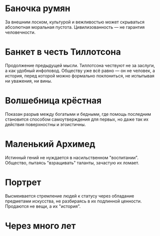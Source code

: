 # Баночка румян
За внешним лоском, культурой и вежливостью может скрываться абсолютная моральная пустота. Цивилизованность — не гарантия человечности.
# Банкет в честь Тиллотсона
Продолжение предыдущей мысли. Тиллотсона чествуют не за заслуги, а как удобный инфоповод. Обществу уже всё равно — он не человек, а история, перед которой можно формально поклониться, не испытывая ни уважения, ни вины.
# Волшебница крёстная
Показан разрыв между богатыми и бедными, где помощь последним становится способом самоутверждения для первых, но даже так их действия поверхностны и эгоистичны.
# Маленький Архимед
Истинный гений не нуждается в насильственном "воспитании". Общество, пытаясь "взращивать" таланты, зачастую их ломает.
# Портрет
Высмеивается стремление людей к статусу через обладание предметами искусства, не разбираясь в их подлинной ценности. Продаются не вещи, а их "история".
# Через много лет